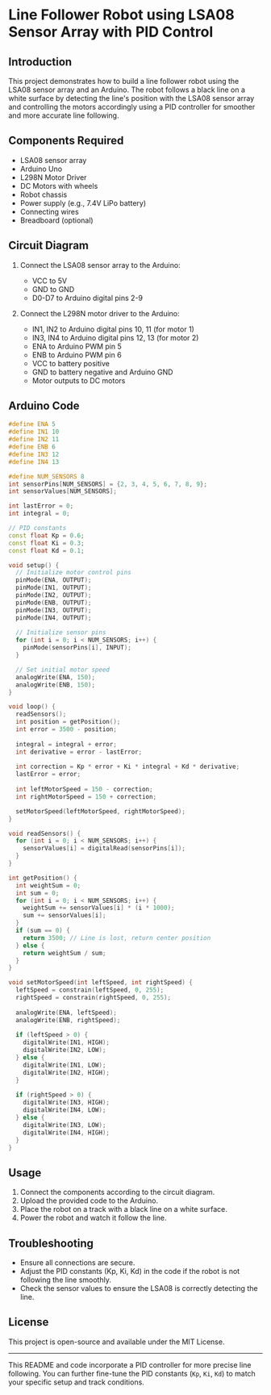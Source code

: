 

# Line Follower Robot using LSA08 Sensor Array with PID Control

## Introduction
This project demonstrates how to build a line follower robot using the LSA08 sensor array and an Arduino. The robot follows a black line on a white surface by detecting the line's position with the LSA08 sensor array and controlling the motors accordingly using a PID controller for smoother and more accurate line following.

## Components Required
- LSA08 sensor array
- Arduino Uno
- L298N Motor Driver
- DC Motors with wheels
- Robot chassis
- Power supply (e.g., 7.4V LiPo battery)
- Connecting wires
- Breadboard (optional)

## Circuit Diagram
1. Connect the LSA08 sensor array to the Arduino:
   - VCC to 5V
   - GND to GND
   - D0-D7 to Arduino digital pins 2-9

2. Connect the L298N motor driver to the Arduino:
   - IN1, IN2 to Arduino digital pins 10, 11 (for motor 1)
   - IN3, IN4 to Arduino digital pins 12, 13 (for motor 2)
   - ENA to Arduino PWM pin 5
   - ENB to Arduino PWM pin 6
   - VCC to battery positive
   - GND to battery negative and Arduino GND
   - Motor outputs to DC motors

## Arduino Code

```cpp
#define ENA 5
#define IN1 10
#define IN2 11
#define ENB 6
#define IN3 12
#define IN4 13

#define NUM_SENSORS 8
int sensorPins[NUM_SENSORS] = {2, 3, 4, 5, 6, 7, 8, 9};
int sensorValues[NUM_SENSORS];

int lastError = 0;
int integral = 0;

// PID constants
const float Kp = 0.6;
const float Ki = 0.3;
const float Kd = 0.1;

void setup() {
  // Initialize motor control pins
  pinMode(ENA, OUTPUT);
  pinMode(IN1, OUTPUT);
  pinMode(IN2, OUTPUT);
  pinMode(ENB, OUTPUT);
  pinMode(IN3, OUTPUT);
  pinMode(IN4, OUTPUT);
  
  // Initialize sensor pins
  for (int i = 0; i < NUM_SENSORS; i++) {
    pinMode(sensorPins[i], INPUT);
  }

  // Set initial motor speed
  analogWrite(ENA, 150);
  analogWrite(ENB, 150);
}

void loop() {
  readSensors();
  int position = getPosition();
  int error = 3500 - position;
  
  integral = integral + error;
  int derivative = error - lastError;
  
  int correction = Kp * error + Ki * integral + Kd * derivative;
  lastError = error;
  
  int leftMotorSpeed = 150 - correction;
  int rightMotorSpeed = 150 + correction;

  setMotorSpeed(leftMotorSpeed, rightMotorSpeed);
}

void readSensors() {
  for (int i = 0; i < NUM_SENSORS; i++) {
    sensorValues[i] = digitalRead(sensorPins[i]);
  }
}

int getPosition() {
  int weightSum = 0;
  int sum = 0;
  for (int i = 0; i < NUM_SENSORS; i++) {
    weightSum += sensorValues[i] * (i * 1000);
    sum += sensorValues[i];
  }
  if (sum == 0) {
    return 3500; // Line is lost, return center position
  } else {
    return weightSum / sum;
  }
}

void setMotorSpeed(int leftSpeed, int rightSpeed) {
  leftSpeed = constrain(leftSpeed, 0, 255);
  rightSpeed = constrain(rightSpeed, 0, 255);
  
  analogWrite(ENA, leftSpeed);
  analogWrite(ENB, rightSpeed);
  
  if (leftSpeed > 0) {
    digitalWrite(IN1, HIGH);
    digitalWrite(IN2, LOW);
  } else {
    digitalWrite(IN1, LOW);
    digitalWrite(IN2, HIGH);
  }
  
  if (rightSpeed > 0) {
    digitalWrite(IN3, HIGH);
    digitalWrite(IN4, LOW);
  } else {
    digitalWrite(IN3, LOW);
    digitalWrite(IN4, HIGH);
  }
}
```

## Usage
1. Connect the components according to the circuit diagram.
2. Upload the provided code to the Arduino.
3. Place the robot on a track with a black line on a white surface.
4. Power the robot and watch it follow the line.

## Troubleshooting
- Ensure all connections are secure.
- Adjust the PID constants (Kp, Ki, Kd) in the code if the robot is not following the line smoothly.
- Check the sensor values to ensure the LSA08 is correctly detecting the line.

## License
This project is open-source and available under the MIT License.

---

This README and code incorporate a PID controller for more precise line following. You can further fine-tune the PID constants (`Kp`, `Ki`, `Kd`) to match your specific setup and track conditions.
